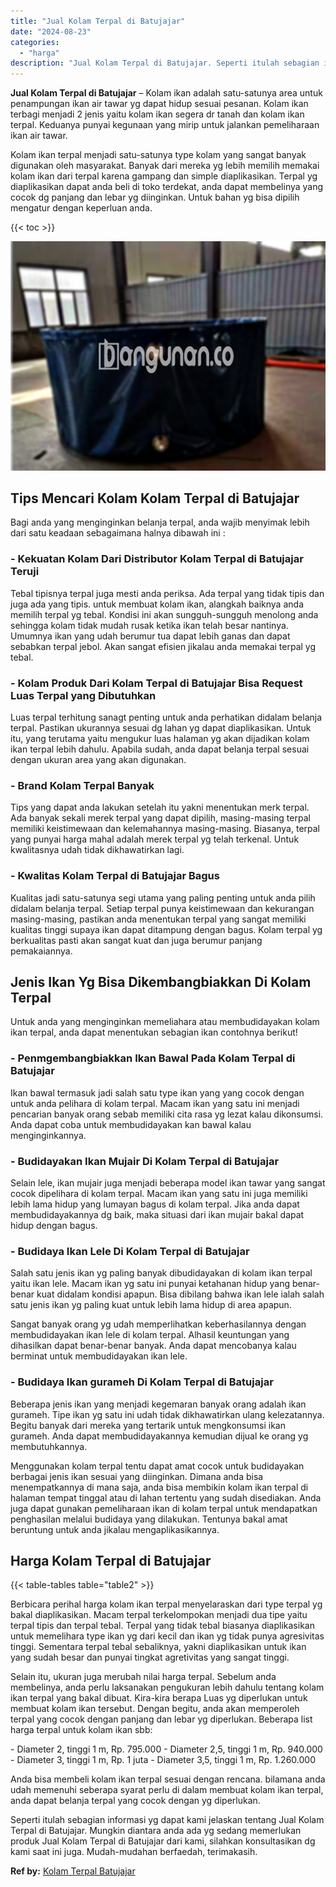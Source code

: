 ```yaml
---
title: "Jual Kolam Terpal di Batujajar"
date: "2024-08-23"
categories: 
  - "harga"
description: "Jual Kolam Terpal di Batujajar. Seperti itulah sebagian informasi yg dapat kami jelaskan tentang Jual Kolam Terpal di Batujajar. Mungkin diantara anda ada yg..."
---
```


**Jual Kolam Terpal di Batujajar** – Kolam ikan adalah satu-satunya area untuk penampungan ikan air tawar yg dapat hidup sesuai pesanan. Kolam ikan terbagi menjadi 2 jenis yaitu kolam ikan segera dr tanah dan kolam ikan terpal. Keduanya punyai kegunaan yang mirip untuk jalankan pemeliharaan ikan air tawar.

Kolam ikan terpal menjadi satu-satunya type kolam yang sangat banyak digunakan oleh masyarakat. Banyak dari mereka yg lebih memilih memakai kolam ikan dari terpal karena gampang dan simple diaplikasikan. Terpal yg diaplikasikan dapat anda beli di toko terdekat, anda dapat membelinya yang cocok dg panjang dan lebar yg diinginkan. Untuk bahan yg bisa dipilih mengatur dengan keperluan anda.

{{< toc >}}

![Jual Kolam Terpal di Batujajar](/images/jual-kolam-terpal-56.png)

## Tips Mencari Kolam Kolam Terpal di Batujajar

Bagi anda yang menginginkan belanja terpal, anda wajib menyimak lebih dari satu keadaan sebagaimana halnya dibawah ini :

### \- Kekuatan Kolam Dari Distributor Kolam Terpal di Batujajar Teruji

Tebal tipisnya terpal juga mesti anda periksa. Ada terpal yang tidak tipis dan juga ada yang tipis. untuk membuat kolam ikan, alangkah baiknya anda memilih terpal yg tebal. Kondisi ini akan sungguh-sungguh menolong anda sehingga kolam tidak mudah rusak ketika ikan telah besar nantinya. Umumnya ikan yang udah berumur tua dapat lebih ganas dan dapat sebabkan terpal jebol. Akan sangat efisien jikalau anda memakai terpal yg tebal.

### \- Kolam Produk Dari Kolam Terpal di Batujajar Bisa Request Luas Terpal yang Dibutuhkan

Luas terpal terhitung sanagt penting untuk anda perhatikan didalam belanja terpal. Pastikan ukurannya sesuai dg lahan yg dapat diaplikasikan. Untuk itu, yang terutama yaitu mengukur luas halaman yg akan dijadikan kolam ikan terpal lebih dahulu. Apabila sudah, anda dapat belanja terpal sesuai dengan ukuran area yang akan digunakan.

### \- Brand Kolam Terpal Banyak

Tips yang dapat anda lakukan setelah itu yakni menentukan merk terpal. Ada banyak sekali merek terpal yang dapat dipilih, masing-masing terpal memiliki keistimewaan dan kelemahannya masing-masing. Biasanya, terpal yang punyai harga mahal adalah merek terpal yg telah terkenal. Untuk kwalitasnya udah tidak dikhawatirkan lagi.

### \- Kwalitas Kolam Terpal di Batujajar Bagus

Kualitas jadi satu-satunya segi utama yang paling penting untuk anda pilih didalam belanja terpal. Setiap terpal punya keistimewaan dan kekurangan masing-masing, pastikan anda menentukan terpal yang sangat memiliki kualitas tinggi supaya ikan dapat ditampung dengan bagus. Kolam terpal yg berkualitas pasti akan sangat kuat dan juga berumur panjang pemakaiannya.

## Jenis Ikan Yg Bisa Dikembangbiakkan Di Kolam Terpal

Untuk anda yang menginginkan memeliahara atau membudidayakan kolam ikan terpal, anda dapat menentukan sebagian ikan contohnya berikut!

### \- Penmgembangbiakkan Ikan Bawal Pada Kolam Terpal di Batujajar

Ikan bawal termasuk jadi salah satu type ikan yang yang cocok dengan untuk anda pelihara di kolam terpal. Macam ikan yang satu ini menjadi pencarian banyak orang sebab memiliki cita rasa yg lezat kalau dikonsumsi. Anda dapat coba untuk membudidayakan kan bawal kalau menginginkannya.

### \- Budidayakan Ikan Mujair Di Kolam Terpal di Batujajar

Selain lele, ikan mujair juga menjadi beberapa model ikan tawar yang sangat cocok dipelihara di kolam terpal. Macam ikan yang satu ini juga memiliki lebih lama hidup yang lumayan bagus di kolam terpal. Jika anda dapat membudidayakannya dg baik, maka situasi dari ikan mujair bakal dapat hidup dengan bagus.

### \- Budidaya Ikan Lele Di Kolam Terpal di Batujajar

Salah satu jenis ikan yg paling banyak dibudidayakan di kolam ikan terpal yaitu ikan lele. Macam ikan yg satu ini punyai ketahanan hidup yang benar-benar kuat didalam kondisi apapun. Bisa dibilang bahwa ikan lele ialah salah satu jenis ikan yg paling kuat untuk lebih lama hidup di area apapun.

Sangat banyak orang yg udah memperlihatkan keberhasilannya dengan membudidayakan ikan lele di kolam terpal. Alhasil keuntungan yang dihasilkan dapat benar-benar banyak. Anda dapat mencobanya kalau berminat untuk membudidayakan ikan lele.

### \- Budidaya Ikan gurameh Di Kolam Terpal di Batujajar

Beberapa jenis ikan yang menjadi kegemaran banyak orang adalah ikan gurameh. Tipe ikan yg satu ini udah tidak dikhawatirkan ulang kelezatannya. Begitu banyak dari mereka yang tertarik untuk mengkonsumsi ikan gurameh. Anda dapat membudidayakannya kemudian dijual ke orang yg membutuhkannya.

Menggunakan kolam terpal tentu dapat amat cocok untuk budidayakan berbagai jenis ikan sesuai yang diinginkan. Dimana anda bisa menempatkannya di mana saja, anda bisa membikin kolam ikan terpal di halaman tempat tinggal atau di lahan tertentu yang sudah disediakan. Anda juga dapat gunakan pemeliharaan ikan di kolam terpal untuk mendapatkan penghasilan melalui budidaya yang dilakukan. Tentunya bakal amat beruntung untuk anda jikalau mengaplikasikannya.

## Harga Kolam Terpal di Batujajar

{{< table-tables table="table2" >}}

Berbicara perihal harga kolam ikan terpal menyelaraskan dari type terpal yg bakal diaplikasikan. Macam terpal terkelompokan menjadi dua tipe yaitu terpal tipis dan terpal tebal. Terpal yang tidak tebal biasanya diaplikasikan untuk memelihara type ikan yg dari kecil dan ikan yg tidak punya agresivitas tinggi. Sementara terpal tebal sebaliknya, yakni diaplikasikan untuk ikan yang sudah besar dan punyai tingkat agretivitas yang sangat tinggi.

Selain itu, ukuran juga merubah nilai harga terpal. Sebelum anda membelinya, anda perlu laksanakan pengukuran lebih dahulu tentang kolam ikan terpal yang bakal dibuat. Kira-kira berapa Luas yg diperlukan untuk membuat kolam ikan tersebut. Dengan begitu, anda akan memperoleh terpal yang cocok dengan panjang dan lebar yg diperlukan. Beberapa list harga terpal untuk kolam ikan sbb:

\- Diameter 2, tinggi 1 m, Rp. 795.000 - Diameter 2,5, tinggi 1 m, Rp. 940.000 - Diameter 3, tinggi 1 m, Rp. 1 juta - Diameter 3,5, tinggi 1 m, Rp. 1.260.000

Anda bisa membeli kolam ikan terpal sesuai dengan rencana. bilamana anda udah memenuhi seberapa syarat perlu di dalam membuat kolam ikan terpal, anda dapat belanja terpal yang cocok dengan yg diperlukan.

Seperti itulah sebagian informasi yg dapat kami jelaskan tentang Jual Kolam Terpal di Batujajar. Mungkin diantara anda ada yg sedang memerlukan produk Jual Kolam Terpal di Batujajar dari kami, silahkan konsultasikan dg kami saat ini juga. Mudah-mudahan berfaedah, terimakasih.

**Ref by:** [Kolam Terpal Batujajar](https://id.wikipedia.org/wiki/Kolam)
